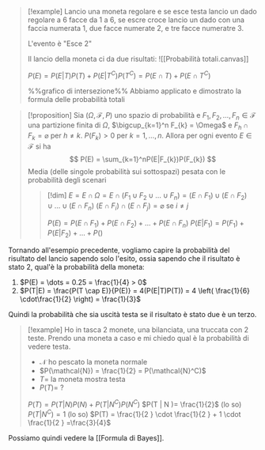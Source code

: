 >[!example]
>Lancio una moneta regolare e se esce testa lancio un dado regolare a 6 facce da 1 a 6, se escre croce lancio un dado con una faccia numerata 1, due facce numerate 2, e tre facce numeratre 3.
>
>L'evento è "Esce 2"
>
>Il lancio della moneta ci da due risultati:
>![[Probabilità totali.canvas]]
>
> $P(E) = P(E|T) P(T) + P(E|T^C)P(T^C) = P(E \cap T) + P(E \cap T^C)$
>
> %%grafico di intersezione%% 
> Abbiamo applicato e dimostrato la formula delle probabilità totali

>[!proposition]
>Sia $(\Omega,\mathcal{F},P)$ uno spazio di probabilità e $F_{1},F_{2},\dots,F_{n} \in \mathcal{F}$ una partizione finita di $\Omega$, $\bigcup_{k=1}^n F_{k} = \Omega$ e $F_{h} \cap F_{k} = \varnothing$ per $h \neq k$. 
>$P(F_{k})>0$ per $k = 1,\dots,n$. Allora per ogni evento $E \in \mathcal{F}$ si ha
> $$
>P(E) = \sum_{k=1}^nP(E|F_{k})P(F_{k})
>$$
>Media (delle singole probabilità sui sottospazi) pesata con le probabilità degli scenari
>
>>[!dim]
>>$E = E \cap \Omega = E \cap (F_{1} \cup F_{2} \cup \dots \cup F_{n}) = (E \cap F_{1}) \cup (E \cap F_{2}) \cup \dots \cup (E \cap F_{n})$
>>$(E \cap F_{i}) \cap (E \cap F_{j}) =\varnothing$ se $i \neq j$
>>
>>$P(E) = P(E \cap F_{1}) + P(E \cap F_{2}) + \dots + P(E \cap F_{n})$
>>$P(E | F_{1}) = P(F_{1}) + P(E | F_{2}) + \dots + P()$



Tornando all'esempio precedente, vogliamo capire la probabilità del risultato del lancio sapendo solo l'esito, ossia sapendo che il risultato è stato $2$, qual'è la probabilità della moneta:
1. $P(E) = \dots = 0.25 = \frac{1}{4} > 0$
2. $P(T|E) = \frac{P(T \cap E)}{P(E)} = 4(P(E|T)P(T)) = 4 \left( \frac{1}{6} \cdot\frac{1}{2} \right) = \frac{1}{3}$

Quindi la probabilità che sia uscità testa se il risultato è stato due è un terzo. 


>[!example]
>Ho in tasca 2 monete, una bilanciata, una truccata con 2 teste. Prendo una moneta a caso e mi chiedo qual è la probabilità di vedere testa.
>- $\mathcal{N}$ ho pescato la moneta normale
>- $P(\mathcal{N}) = \frac{1}{2} = P(\mathcal{N}^C)$
>- $T =$ la moneta mostra testa
>- $P(T) = \ ?$
>
>$P(T) = P(T | N) P(N) + P(T | N^C)P(N^C)$
>$P(T | N )= \frac{1}{2}$ (lo so)
>$P(T |N^C) = 1$ (lo so)
>$P(T) = \frac{1}{2 } \cdot \frac{1}{2 } + 1 \cdot \frac{1}{2 } =\frac{3}{4}$

Possiamo quindi vedere la [[Formula di Bayes]].